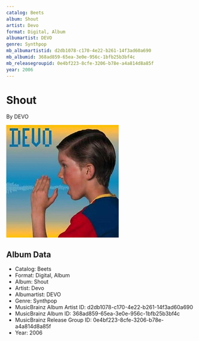 ```yaml
---
catalog: Beets
album: Shout
artist: Devo
format: Digital, Album
albumartist: DEVO
genre: Synthpop
mb_albumartistid: d2db1078-c170-4e22-b261-14f3ad60a690
mb_albumid: 368ad859-65ea-3e0e-956c-1bfb25b3bf4c
mb_releasegroupid: 0e4bf223-8cfe-3206-b78e-a4a814d8a85f
year: 2006
---
```


# Shout

By DEVO

![](../../assets/beetscovers/Devo-Shout.jpg)

## Album Data

- Catalog: Beets
- Format: Digital, Album
- Album: Shout
- Artist: Devo
- Albumartist: DEVO
- Genre: Synthpop
- MusicBrainz Album Artist ID: d2db1078-c170-4e22-b261-14f3ad60a690
- MusicBrainz Album ID: 368ad859-65ea-3e0e-956c-1bfb25b3bf4c
- MusicBrainz Release Group ID: 0e4bf223-8cfe-3206-b78e-a4a814d8a85f
- Year: 2006

